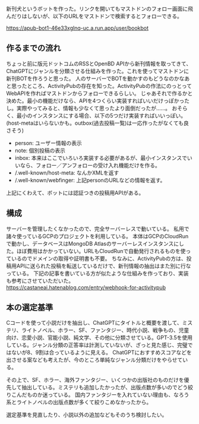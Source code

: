 新刊犬というボットを作った。リンクを開いてもマストドンのフォロー画面に飛んだりはしないが、以下のURLをマストドンで検索するとフォローできる。

https://apub-bot1-46e33xglnq-uc.a.run.app/user/bookbot


## 作るまでの流れ
ちょっと前に版元ドットコムのRSSとOpenBD APIから新刊情報を取ってきて、ChatGPTにジャンルを分類させる仕組みを作った。これを使ってマストドンに新刊BOTを作ろうと思った。
人のサーバーでBOTを動かすのもどうなのかなあと思ったところ、ActivityPubの存在を知った。ActivityPubの作法にのっとってWebAPIを作ればマストドンからフォローできるらしい。
じゃあそれで作るかと決めた。最小の機能だけなら、APIを4つくらい実装すればいいだけっぽかったし。実際やってみると、情報も少なくて思ったより面倒だったが……。
おそらく、最小のインスタンスにする場合、以下の5つだけ実装すればいいっぽい。
(host-metaはいらないかも。outbox(過去投稿一覧)は一応作ったがなくても良さそう)

- person: ユーザー情報の表示
- note: 個別投稿の表示
- inbox: 本来はここでいろいろ実装する必要があるが、最小インスタンスでいいなら、フォロー／アンフォローの受け入れ機能だけを作る。
- /.well-known/host-meta: なんかXMLを返す
- /.well-known/webfinger: 上記personのURLなどの情報を返す。

上記にくわえて、ボットには認証つきの投稿用APIがある。


## 構成
サーバーを管理したくなかったので、完全サーバーレスで動いている。
私用で諸々使っているGCPのプロジェクトを利用している。
本体はGCPのCloudRunで動かし、データベースはMongoDB Atlasのサーバーレスインスタンスにした。ほぼ費用はかかっていない。URLもCloudRunで自動発行されるものを使っているのでドメインの取得や証明書も不要。
ちなみに、ActivityPubの方は、投稿用APIに送られた投稿を転送しているだけで、新刊情報の抽出はまた別に行なっている。
下記の記事を書いている方が似たような仕組みを作っており、実装も参考にさせていただいた。
https://castaneai.hatenablog.com/entry/webhook-for-activitypub 


## 本の選定基準
Cコードを使って小説だけを抽出し、ChatGPTにタイトルと概要を渡して、ミステリ、ライトノベル、ホラー、SF、ファンタジー、時代小説、戦争もの、児童向け、恋愛小説、官能小説、純文学、その他に分類させている。GPT-3.5を使用している。ジャンル分類の正答率は計測していないが、ざっと見た感じ、完璧ではないが8、9割は合っているように見える。
ChatGPTにおすすめスコアなどを出させる案なども考えたが、今のところ単純なジャンル分類だけをやらせている。

その上で、SF、ホラー、海外ファンタジー、いくつかの出版社のものだけを優先して抽出している。ミステリも追加したかったが、出版点数が多いのでどう絞りこんだものか迷っている。
国内ファンタジーを入れていない理由も、なろう系とライトノベルの出版点数が多くて絞りこめなかったから。

選定基準を見直したり、小説以外の追加などもそのうち検討したい。
